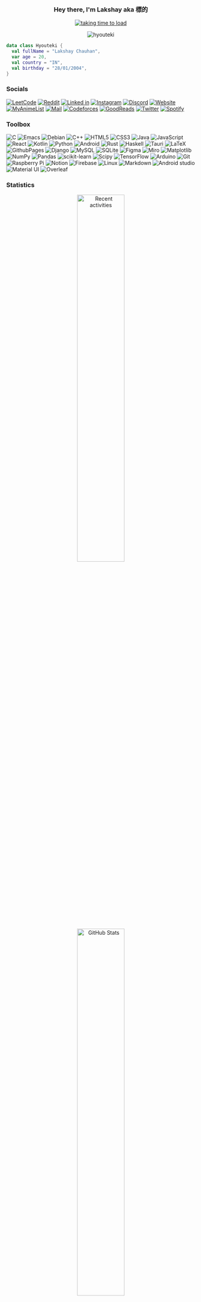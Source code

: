 <h3 align="center"> Hey there, I'm Lakshay aka 標的 </h3>

<p align="center">
<a href="https://github.com/Hyouteki" target="blank"> <img src="https://readme-typing-svg.herokuapp.com?color=7DF9FF&width=380&height=45&lines=Android+Developer;Backend+Developer;DevOps+Programmer;Nice+To+Meet+You+🙃&style=bold&center=true" alt="taking time to load" /></a>
</p>

<p align="center"> <img src="https://komarev.com/ghpvc/?username=hyouteki&label=Profile%20views&color=301930" alt="hyouteki" /> </p>

``` kotlin
data class Hyouteki {
  val fullName = "Lakshay Chauhan",
  var age = 20,
  val country = "IN",
  val birthday = "28/01/2004",
}
```

### Socials
[![LeetCode](https://img.shields.io/badge/-LeetCode-FFA116?style=for-the-badge&logo=LeetCode&logoColor=black)](https://leetcode.com/lakshay21060/)
[![Reddit](https://img.shields.io/badge/Reddit-FF4500?style=for-the-badge&logo=reddit&logoColor=white)](https://www.reddit.com/user/LuckyDGreat)
[![Linked in](https://img.shields.io/badge/LinkedIn-0077B5?style=for-the-badge&logo=linkedin&logoColor=white)](https://www.linkedin.com/in/hyouteki/)
[![Instagram](https://img.shields.io/badge/Instagram-E4405F?style=for-the-badge&logo=instagram&logoColor=white)](https://www.instagram.com/mainlakshayhoon/)
[![Discord](https://img.shields.io/badge/Discord-7289DA?style=for-the-badge&logo=discord&logoColor=white)](https://discord.gg/Nosferatu#0125)
[![Website](https://img.shields.io/badge/website-000000?style=for-the-badge&logo=About.me&logoColor=white)](https://hyouteki.github.io/)
[![MyAnimeList](https://img.shields.io/badge/Myanimelist-2E51A2?style=for-the-badge&logo=myanimelist&logoColor=white)](https://myanimelist.net/profile/Hyouteki)
[![Mail](https://img.shields.io/badge/Gmail-D14836?style=for-the-badge&logo=gmail&logoColor=white)](mailto:lakshay21060@iiitd.ac.in)
[![Codeforces](https://img.shields.io/badge/Codeforces-445f9d?style=for-the-badge&logo=Codeforces&logoColor=white)](https://codeforces.com/profile/Lakshay_2021060)
[![GoodReads](https://img.shields.io/badge/Goodreads-372213?style=for-the-badge&logo=goodreads&logoColor=white)](https://goodreads.com/ninthcircle)
[![Twitter](https://img.shields.io/badge/Twitter-1DA1F2?style=for-the-badge&logo=twitter&logoColor=white)](https://x.com/mainlakshayhoon)
[![Spotify](https://img.shields.io/badge/Spotify-1ED760?&style=for-the-badge&logo=spotify&logoColor=white)](https://open.spotify.com/user/31v5izzempw42wfp46phlvb2qebq?si=50875ba21f134bb3)


### Toolbox
![C](https://img.shields.io/badge/c-%2300599C.svg?style=for-the-badge&logo=c&logoColor=white) 
![Emacs](https://img.shields.io/badge/Emacs-%237F5AB6.svg?&style=for-the-badge&logo=gnu-emacs&logoColor=white)
![Debian](https://img.shields.io/badge/Debian-A81D33?style=for-the-badge&logo=debian&logoColor=white)
![C++](https://img.shields.io/badge/c++-%2300599C.svg?style=for-the-badge&logo=c%2B%2B&logoColor=white) 
![HTML5](https://img.shields.io/badge/html5-%23E34F26.svg?style=for-the-badge&logo=html5&logoColor=white) 
![CSS3](https://img.shields.io/badge/css3-%231572B6.svg?style=for-the-badge&logo=css3&logoColor=white)
![Java](https://img.shields.io/badge/java-%23ED8B00.svg?style=for-the-badge&logo=openjdk&logoColor=white) 
![JavaScript](https://img.shields.io/badge/javascript-%23323330.svg?style=for-the-badge&logo=javascript&logoColor=%23F7DF1E) 
![React](https://img.shields.io/badge/React-20232A?style=for-the-badge&logo=react&logoColor=61DAFB)
![Kotlin](https://img.shields.io/badge/kotlin-%237F52FF.svg?style=for-the-badge&logo=kotlin&logoColor=white)
![Python](https://img.shields.io/badge/python-3670A0?style=for-the-badge&logo=python&logoColor=ffdd54)
![Android](https://img.shields.io/badge/Android-3DDC84?style=for-the-badge&logo=android&logoColor=white)
![Rust](https://img.shields.io/badge/Rust-000000?style=for-the-badge&logo=rust&logoColor=white)
![Haskell](https://img.shields.io/badge/haskell-%237F5AB6.svg?&style=for-the-badge&logo=haskell&logoColor=white)
![Tauri](https://img.shields.io/badge/Tauri-%23FF9900.svg?style=for-the-badge&logoColor=white)
![LaTeX](https://img.shields.io/badge/latex-%23008080.svg?style=for-the-badge&logo=latex&logoColor=white)
![GithubPages](https://img.shields.io/badge/github%20pages-121013?style=for-the-badge&logo=github&logoColor=white) 
![Django](https://img.shields.io/badge/django-%23092E20.svg?style=for-the-badge&logo=django&logoColor=white)
![MySQL](https://img.shields.io/badge/mysql-%2300000f.svg?style=for-the-badge&logo=mysql&logoColor=white) 
![SQLite](https://img.shields.io/badge/sqlite-%2307405e.svg?style=for-the-badge&logo=sqlite&logoColor=white) 
![Figma](https://img.shields.io/badge/figma-%23F24E1E.svg?style=for-the-badge&logo=figma&logoColor=white) 
![Miro](https://img.shields.io/badge/Miro-050038?style=for-the-badge&logo=Miro&logoColor=white)
![Matplotlib](https://img.shields.io/badge/Matplotlib-%23ffffff.svg?style=for-the-badge&logo=Matplotlib&logoColor=black) 
![NumPy](https://img.shields.io/badge/numpy-%23013243.svg?style=for-the-badge&logo=numpy&logoColor=white) 
![Pandas](https://img.shields.io/badge/pandas-%23150458.svg?style=for-the-badge&logo=pandas&logoColor=white) 
![scikit-learn](https://img.shields.io/badge/scikit--learn-%23F7931E.svg?style=for-the-badge&logo=scikit-learn&logoColor=white) 
![Scipy](https://img.shields.io/badge/SciPy-%230C55A5.svg?style=for-the-badge&logo=scipy&logoColor=%white) 
![TensorFlow](https://img.shields.io/badge/TensorFlow-%23FF6F00.svg?style=for-the-badge&logo=TensorFlow&logoColor=white) 
![Arduino](https://img.shields.io/badge/-Arduino-00979D?style=for-the-badge&logo=Arduino&logoColor=white) 
![Git](https://img.shields.io/badge/GIT-E44C30?style=for-the-badge&logo=git&logoColor=white)
![Raspberry Pi](https://img.shields.io/badge/-RaspberryPi-C51A4A?style=for-the-badge&logo=Raspberry-Pi) 
![Notion](https://img.shields.io/badge/Notion-%23000000.svg?style=for-the-badge&logo=notion&logoColor=white) 
![Firebase](https://img.shields.io/badge/firebase-ffdd54?style=for-the-badge&logo=firebase&logoColor=black)
![Linux](https://img.shields.io/badge/Linux-FCC624?style=for-the-badge&logo=linux&logoColor=black)
![Markdown]( 	https://img.shields.io/badge/Markdown-000000?style=for-the-badge&logo=markdown&logoColor=white)
![Android studio](https://img.shields.io/badge/Android_Studio-3DDC84?style=for-the-badge&logo=android-studio&logoColor=white)
![Material UI](https://img.shields.io/badge/Material--UI-0081CB?style=for-the-badge&logo=material-ui&logoColor=white)
![Overleaf](https://img.shields.io/badge/Overleaf-47A141?style=for-the-badge&logo=Overleaf&logoColor=white)

### Statistics
<p align="center">
<img src ="https://github-readme-activity-graph.vercel.app/graph?username=Hyouteki&theme=tokyo-night&show_icons=true&size_weight=0.5&count_weight=0.5&bg_color=00000000&hide_border=true&text_color=C4DBE0&title_color=34E6F2&icon_color=34E6F2" alt="Recent activities" height="50%" width="auto"><br>
<img src ="https://github-readme-stats.vercel.app/api?username=hyouteki&show_icons=true&theme=tokyonight&bg_color=00000000&hide_border=true&text_color=C4DBE0&title_color=34E6F2&icon_color=34E6F2" alt="GitHub Stats" height="50%" width="auto">
<img src ="https://github-readme-stats.vercel.app/api/top-langs/?username=hyouteki&theme=tokyonight&layout=compact&size_weight=0.5&count_weight=0.5&bg_color=00000000&hide_border=true&text_color=C4DBE0&title_color=34E6F2&icon_color=34E6F2" alt="Top Languages" height="50%" width="auto"><br><br>
</p>
